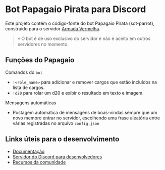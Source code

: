 # Bot Papagaio Pirata para Discord

Este projeto contém o código-fonte do bot Papagaio Pirata (sot-parrot), construído para o servidor [Armada Vermelha](https://discord.gg/tjzP6C5JP5).

> 💀 O bot é de uso exclusivo do servidor e não é aceito em outros servidores no momento.

## Funções do Papagaio

Comandos do `bot`

- `!<role_name>` para adicionar e remover cargos que estão incluídos na lista de cargos.
- `!d20` para rolar um d20 e exibir o resultado em texto e imagem.

Mensagens automáticas

- Postagem automática de mensagens de boas-vindas sempre que um novo membro entrar no servidor, escolhendo uma frase aleatória entre várias registradas no arquivo `config.json`

## Links úteis para o desenvolvimento

- [Documentação](https://discord.com/developers/docs/intro)
- [Servidor do Discord para desenvolvedores](https://discord.gg/discord-developers)
- [Recursos da comunidade](https://discord.com/developers/docs/topics/community-resources#community-resources)
